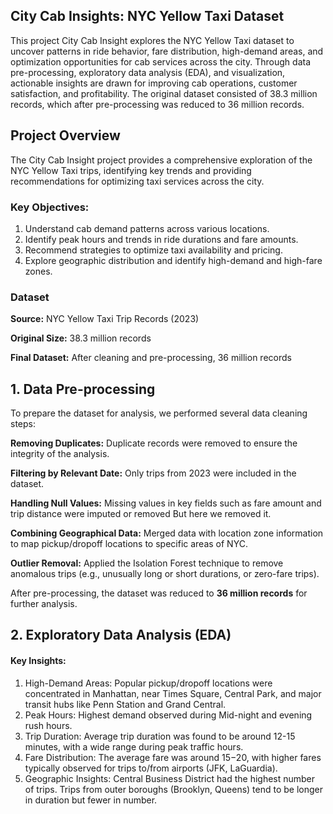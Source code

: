 ## **City Cab Insights: NYC Yellow Taxi Dataset**
This project City Cab Insight explores the NYC Yellow Taxi dataset to uncover patterns in ride behavior, fare distribution, high-demand areas, and optimization opportunities for cab services across the city. Through data pre-processing, exploratory data analysis (EDA), and visualization, actionable insights are drawn for improving cab operations, customer satisfaction, and profitability. The original dataset consisted of 38.3 million records, which after pre-processing was reduced to 36 million records.


## Project Overview
The City Cab Insight project provides a comprehensive exploration of the NYC Yellow Taxi trips, identifying key trends and providing recommendations for optimizing taxi services across the city.

### **Key Objectives:**

1. Understand cab demand patterns across various locations.
2. Identify peak hours and trends in ride durations and fare amounts.
3. Recommend strategies to optimize taxi availability and pricing.
4. Explore geographic distribution and identify high-demand and high-fare zones.

### **Dataset**
**Source:** NYC Yellow Taxi Trip Records (2023)

**Original Size:** 38.3 million records

**Final Dataset:** After cleaning and pre-processing, 36 million records


## 1. **Data Pre-processing**

To prepare the dataset for analysis, we performed several data cleaning steps:

**Removing Duplicates:** Duplicate records were removed to ensure the integrity of the analysis.

**Filtering by Relevant Date:** Only trips from 2023 were included in the dataset.

**Handling Null Values:** Missing values in key fields such as fare amount and trip distance were imputed or removed But here we removed it.

**Combining Geographical Data:** Merged data with location zone information to map pickup/dropoff locations to specific areas of NYC.

**Outlier Removal:** Applied the Isolation Forest technique to remove anomalous trips (e.g., unusually long or short durations, or zero-fare trips).

After pre-processing, the dataset was reduced to **36 million records** for further analysis.


## 2. **Exploratory Data Analysis (EDA)**

#### Key Insights:
1. High-Demand Areas: Popular pickup/dropoff locations were concentrated in Manhattan, near Times Square, Central Park, and major transit hubs like Penn Station and Grand Central.
2. Peak Hours: Highest demand observed during Mid-night and evening rush hours.
3. Trip Duration: Average trip duration was found to be around 12-15 minutes, with a wide range during peak traffic hours.
4. Fare Distribution: The average fare was around $15-$20, with higher fares typically observed for trips to/from airports (JFK, LaGuardia).
5. Geographic Insights: Central Business District had the highest number of trips. Trips from outer boroughs (Brooklyn, Queens) tend to be longer in duration but fewer in number.

